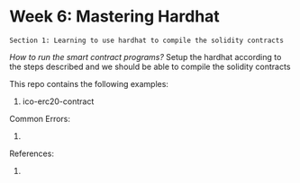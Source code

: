# Week 6: Mastering Hardhat

    Section 1: Learning to use hardhat to compile the solidity contracts

_How to run the smart contract programs?_
Setup the hardhat according to the steps described and we should be able to compile the solidity contracts

This repo contains the following examples:

1. ico-erc20-contract

Common Errors:

1.

References:

1.
